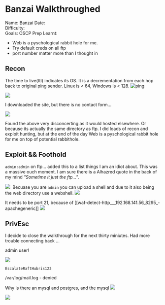 # Banzai Walkthroughed
Name: Banzai
Date:  
Difficulty:  
Goals:  OSCP Prep
Learnt: 
- Web is a pyschological rabbit hole for me.
- Try default creds on all ftp 
- port number matter more than I thought in 

## Recon

The time to live(ttl) indicates its OS. It is a decrementation from each hop back to original ping sender. Linux is < 64, Windows is < 128.
![ping](Screenshots/ping.png)



![](diffiehellmanvuln.png)  

I downloaded the site, but there is no contact form...

![](noregnacontactform.png)

Found the above very disconcerting as it would hosted elsewhere. Or because its actually the same directory as ftp. I did loads of recon and exploit hunting, but at the end of the day Web is a pyschological rabbit hole for me on top of potential rabbithole.

## Exploit && Foothold

`admin:admin` on ftp... added this to a list things I am an idiot about. This was a massive ouch moment. I am sure there is a Alhazred quote in the back of my mind *"Sometime it just the ftp..."*. 

![](banzaiftpadmin.png)
![]()
Becuase you are `admin` you can upload a shell and due to it also being the web directory use a webshell. 
![](uploadwebshell.png)

It needs to be port 21, because of [[waf-detect-http___192.168.141.56_8295_-apachegeneric]]
![](revshell.png)

## PrivEsc

I decide to close the walkthrough for the next thirty miniutes. Had more trouble connecting back ...

admin user!

![](passinconfigphp.png)

`EscalateRaftHubris123`

/var/log/mail.log - denied

Why is there an mysql and postgres, and the mysql 
![](3306.png)

![](rootprivmysqlproc.png)

